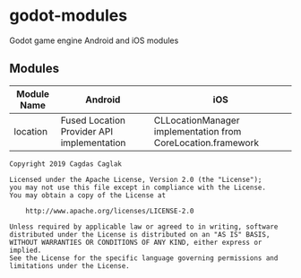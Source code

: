 # godot-modules
Godot game engine Android and iOS modules
## Modules

| Module Name | Android                                    | iOS                                                          |
|-------------|--------------------------------------------|--------------------------------------------------------------|
| location    | Fused Location Provider API implementation | CLLocationManager implementation from CoreLocation.framework |

    Copyright 2019 Cagdas Caglak

    Licensed under the Apache License, Version 2.0 (the "License");
    you may not use this file except in compliance with the License.
    You may obtain a copy of the License at

        http://www.apache.org/licenses/LICENSE-2.0

    Unless required by applicable law or agreed to in writing, software
    distributed under the License is distributed on an "AS IS" BASIS,
    WITHOUT WARRANTIES OR CONDITIONS OF ANY KIND, either express or implied.
    See the License for the specific language governing permissions and
    limitations under the License.
